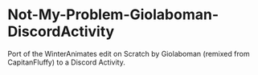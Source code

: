 # Not-My-Problem-Giolaboman-DiscordActivity
Port of the WinterAnimates edit on Scratch by Giolaboman (remixed from CapitanFluffy) to a Discord Activity. 

